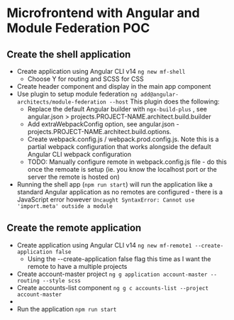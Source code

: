 # Microfrontend with Angular and Module Federation POC

## Create the shell application
* Create application using Angular CLI v14  `ng new mf-shell`
  * Choose Y for routing and SCSS for CSS 
* Create header component and display in the main app component
* Use plugin to setup module federation `ng add@angular-architects/module-federation --host` This plugin does the following:
  * Replace the default Angular builder with `ngx-build-plus` , see angular.json > projects.PROJECT-NAME.architect.build.builder
  * Add extraWebpackConfig option, see angular.json - projects.PROJECT-NAME.architect.build.options.
  * Create webpack.config.js / webpack.prod.config.js. Note this is a partial webpack configuration that works alongside the default Angular CLI webpack configuration
  * TODO: Manually configure remote in webpack.config.js file - do this once the remoate is setup (ie. you know the localhost port or the server the remote is hosted on)
* Running the shell app (`npm run start`) will run the application like a standard Angular application as no remotes are configured - there is a JavaScript error however `Uncaught SyntaxError: Cannot use 'import.meta' outside a module`
  
## Create the remote application
* Create application using Angular CLI v14 `ng new mf-remote1 --create-application false`
  * Using the --create-application false flag this time as I want the remote to have a multiple projects
* Create account-master project `ng g application account-master --routing --style scss` 
* Create accounts-list component `ng g c accounts-list --project account-master`
* 
* Run the application `npm run start` 
